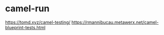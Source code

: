 # camel-run


https://tomd.xyz/camel-testing/
https://rmannibucau.metawerx.net/camel-blueprint-tests.html